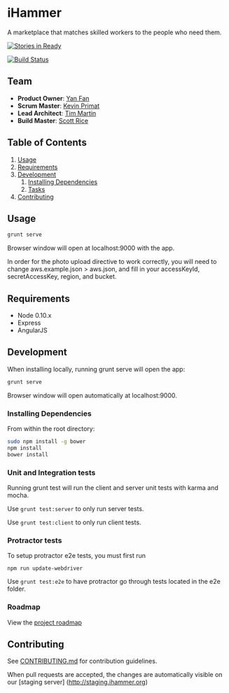 # iHammer

A marketplace that matches skilled workers to the people who need them.

[![Stories in Ready](https://badge.waffle.io/fatalbadgers/fatalbadgers.png?label=ready&title=Ready)](http://waffle.io/fatalbadgers/fatalbadgers)

[![Build Status](https://travis-ci.org/FatalBadgers/FatalBadgers.svg?branch=dev)](https://travis-ci.org/FatalBadgers/FatalBadgers)

## Team

  - __Product Owner__: [Yan Fan](https://github.com/yanarchy)
  - __Scrum Master__: [Kevin Primat](https://github.com/kxprim)
  - __Lead Architect__: [Tim Martin](https://github.com/tmartin1)
  - __Build Master__: [Scott Rice](https://github.com/scottrice10)

## Table of Contents

1. [Usage](#Usage)
1. [Requirements](#requirements)
1. [Development](#development)
    1. [Installing Dependencies](#installing-dependencies)
    1. [Tasks](#tasks)
1. [Contributing](#contributing)

## Usage

```sh
grunt serve
```
Browser window will open at localhost:9000 with the app.

In order for the photo upload directive to work correctly, you will need to change aws.example.json > aws.json, and fill
in your accessKeyId, secretAccessKey, region, and bucket.

## Requirements

- Node 0.10.x
- Express
- AngularJS

## Development

When installing locally, running grunt serve will open the app:

```sh
grunt serve
```
Browser window will open automatically at localhost:9000.

### Installing Dependencies

From within the root directory:

```sh
sudo npm install -g bower
npm install
bower install
```

### Unit and Integration tests

Running grunt test will run the client and server unit tests with karma and mocha.

Use ```grunt test:server``` to only run server tests.

Use ```grunt test:client``` to only run client tests.

### Protractor tests

To setup protractor e2e tests, you must first run

```SH
npm run update-webdriver
```

Use ```grunt test:e2e``` to have protractor go through tests located in the e2e folder.

### Roadmap

View the [project roadmap](https://github.com/FatalBadgers/FatalBadgers/issues)


## Contributing

See [CONTRIBUTING.md](CONTRIBUTING.md) for contribution guidelines.

When pull requests are accepted, the changes are automatically visible on our [staging server] (http://staging.ihammer.org)
